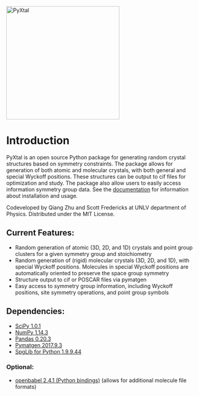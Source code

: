 <img src="https://raw.githubusercontent.com/qzhu2017/PyXtal/master/images/512px_type1.png" alt="PyXtal" width="300"/>

# Introduction
PyXtal is an open source Python package for generating random crystal structures based on symmetry constraints. The package allows for generation of both atomic and molecular crystals, with both general and special Wyckoff positions. These structures can be output to cif files for optimization and study. The package also allow users to easily access information symmetry group data. See the [documentation](http://www.physics.unlv.edu/~qzhu/PyXtal/html/index.html) for information about installation and usage.

Codeveloped by Qiang Zhu and Scott Fredericks at UNLV department of Physics.
Distributed under the MIT License.

## Current Features:
* Random generation of atomic (3D, 2D, and 1D) crystals and point group clusters for a given symmetry group and stoichiometry
* Random generation of (rigid) molecular crystals (3D, 2D, and 1D), with special Wyckoff positions. Molecules in special Wyckoff positions are automatically oriented to preserve the space group symmetry
* Structure output to cif or POSCAR files via pymatgen
* Easy access to symmetry group information, including Wyckoff positions, site symmetry operations, and point group symbols

## Dependencies:
* [SciPy 1.0.1](https://www.scipy.org/install.html)
* [NumPy 1.14.3](https://www.scipy.org/scipylib/download.html)
* [Pandas 0.20.3](https://pandas.pydata.org/getpandas.html)
* [Pymatgen 2017.9.3](http://pymatgen.org/#getting-pymatgen)
* [SpgLib for Python 1.9.9.44](https://atztogo.github.io/spglib/python-spglib.html#installation)

### Optional:
* [openbabel 2.4.1 (Python bindings)](http://openbabel.org/wiki/Main_Page) (allows for additional molecule file formats)
